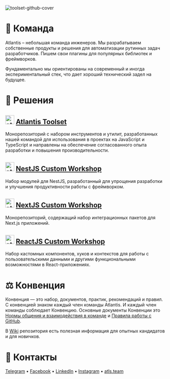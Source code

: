 ![toolset-github-cover](https://github.com/atls-design/planning/assets/102182195/f22f11a0-7923-48f4-ac81-5d6d1aba4d19)


# 🌟 Команда
Atlantis – небольшая команда инженеров. Мы разрабатываем собственные продукты и решения для автоматизации рутинных задач разработчиков. Пишем свои плагины для популярных библиотек и фреймворков.


Фундаментально мы ориентированы на современный и иногда экспериментальный стек, что дает хороший технический задел на будущее.

# 🚀 Решения

## <img width="28" alt="atlantis@nestjs" src="https://github.com/atls-design/planning/assets/102182195/af09fb21-1818-47cb-aecc-1f204752d08e"> [Atlantis Toolset](https://github.com/atls/tools)
Монорепозиторий с набором инструментов и утилит, разработанных нашей командой для использования в проектах на JavaScript и TypeScript и направлены на обеспечение согласованного опыта разработки и повышения производительности.
<br>
## <img width="28" alt="atlantis@nestjs" src="https://github.com/atls-design/planning/assets/102182195/0c052c46-50cf-43db-93e3-4e261025bd16"> [NestJS Custom Workshop](https://github.com/atls/nestjs)
Набор модулей для NestJS, разработанный для упрощения разработки и улучшения продуктивности работы с фреймворком.
<br>
## <img width="28" alt="atlantis@nextjs" src="https://github.com/atls-design/planning/assets/102182195/82afade4-55f5-48fd-9839-df7831196cec"> [NextJS Custom Workshop](https://github.com/atls/nextjs)
Монорепозиторий, содержащий набор интеграционных пакетов для Next.js приложений.
<br>
## <img width="28" alt="atlantis@reactjs" src="https://github.com/atls-design/planning/assets/102182195/0da22784-9f1f-4e64-9f4b-caf1635da4dd"> [ReactJS Custom Workshop](https://github.com/atls/reactjs)
Набор кастомных компонентов, хуков и контекстов для работы с пользовательскими данными и другими функциональными возможностями в React-приложениях.
<br>

# ⚖️ Конвенция
Конвенция — это набор, документов, практик, рекомендаций и правил. С конвенцией знаком каждый член команды Atlantis. И каждый член команды соблюдает Конвенцию. Основные документы Конвенции это [Нормы общения и взаимодействия в команде](https://github.com/atls/convention/wiki/%D0%9D%D0%BE%D1%80%D0%BC%D1%8B-%D0%BE%D0%B1%D1%89%D0%B5%D0%BD%D0%B8%D1%8F-%D0%B8-%D0%B2%D0%B7%D0%B0%D0%B8%D0%BC%D0%BE%D0%B4%D0%B5%D0%B9%D1%81%D1%82%D0%B2%D0%B8%D1%8F-%D0%B2-%D0%BA%D0%BE%D0%BC%D0%B0%D0%BD%D0%B4%D0%B5) и [Правила работы с GitHub](https://github.com/atls/convention/wiki/%D0%9F%D1%80%D0%B0%D0%B2%D0%B8%D0%BB%D0%B0-%D1%80%D0%B0%D0%B1%D0%BE%D1%82%D1%8B-%D1%81-GitHub).

В [Wiki](https://github.com/atls/convention/wiki) репозитория есть полезная информация для опытных кандидатов и для новичков.

# 🔗 Контакты
[Telegram](https://t.me/atls_team) • [Facebook](https://www.facebook.com/atlantislabs) • [LinkedIn](https://www.linkedin.com/company/atls-team/) • [Instagram](https://www.instagram.com/atls.team) • [atls.team](https://atls.team/)  
